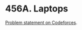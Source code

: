 # 456A. Laptops

[Problem statement on Codeforces](https://codeforces.com/problemset/problem/456/A?locale=en).